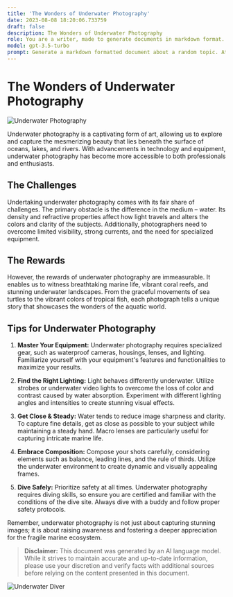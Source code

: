```yaml
---
title: 'The Wonders of Underwater Photography'
date: 2023-08-08 18:20:06.733759
draft: false
description: The Wonders of Underwater Photography
role: You are a writer, made to generate documents in markdown format. It is very important that all of the documents you generate are in valid markdown format.
model: gpt-3.5-turbo
prompt: Generate a markdown formatted document about a random topic. At the bottom, include a disclaimer explaining that the document was generated by you. The first line of the document should be the title. Make sure that the entire document is in proper markdown format, using a mix of various tags to make the document visually appealing.
---
```


# The Wonders of Underwater Photography

![Underwater Photography](https://example.com/underwater-photography.jpg)

Underwater photography is a captivating form of art, allowing us to explore and capture the mesmerizing beauty that lies beneath the surface of oceans, lakes, and rivers. With advancements in technology and equipment, underwater photography has become more accessible to both professionals and enthusiasts.

## The Challenges

Undertaking underwater photography comes with its fair share of challenges. The primary obstacle is the difference in the medium – water. Its density and refractive properties affect how light travels and alters the colors and clarity of the subjects. Additionally, photographers need to overcome limited visibility, strong currents, and the need for specialized equipment.

## The Rewards

However, the rewards of underwater photography are immeasurable. It enables us to witness breathtaking marine life, vibrant coral reefs, and stunning underwater landscapes. From the graceful movements of sea turtles to the vibrant colors of tropical fish, each photograph tells a unique story that showcases the wonders of the aquatic world.

## Tips for Underwater Photography

1. **Master Your Equipment:** Underwater photography requires specialized gear, such as waterproof cameras, housings, lenses, and lighting. Familiarize yourself with your equipment's features and functionalities to maximize your results.

2. **Find the Right Lighting:** Light behaves differently underwater. Utilize strobes or underwater video lights to overcome the loss of color and contrast caused by water absorption. Experiment with different lighting angles and intensities to create stunning visual effects.

3. **Get Close & Steady:** Water tends to reduce image sharpness and clarity. To capture fine details, get as close as possible to your subject while maintaining a steady hand. Macro lenses are particularly useful for capturing intricate marine life.

4. **Embrace Composition:** Compose your shots carefully, considering elements such as balance, leading lines, and the rule of thirds. Utilize the underwater environment to create dynamic and visually appealing frames.

5. **Dive Safely:** Prioritize safety at all times. Underwater photography requires diving skills, so ensure you are certified and familiar with the conditions of the dive site. Always dive with a buddy and follow proper safety protocols.

Remember, underwater photography is not just about capturing stunning images; it is about raising awareness and fostering a deeper appreciation for the fragile marine ecosystem.

> **Disclaimer:** This document was generated by an AI language model. While it strives to maintain accurate and up-to-date information, please use your discretion and verify facts with additional sources before relying on the content presented in this document.

![Underwater Diver](https://example.com/underwater-diver.jpg)